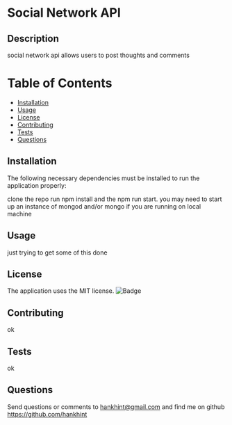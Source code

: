 
# Social Network API

## Description
social network api allows users to post thoughts and comments

# Table of Contents 
* [Installation](#installation)
* [Usage](#usage)
* [License](#license)
* [Contributing](#contributing)
* [Tests](#tests)
* [Questions](#questions)

## Installation
The following necessary dependencies must be installed to run the application properly:

clone the repo run npm install and the npm run start.  you may need to start up an instance of mongod and/or mongo if you are running on local machine

## Usage
just trying to get some of this done


## License
The application uses the MIT license.
![Badge](https://img.shields.io/badge/License-MIT-blue.svg)
  

## Contributing
ok

## Tests
ok

## Questions
Send questions or comments to hankhint@gmail.com and find me on github https://github.com/hankhint
